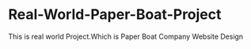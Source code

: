 # Real-World-Paper-Boat-Project
This is real world Project.Which is Paper Boat Company Website Design
